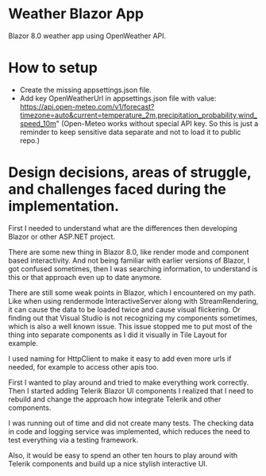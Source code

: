 # Weather Blazor App
 Blazor 8.0 weather app using OpenWeather API.

# How to setup
- Create the missing appsettings.json file.
- Add key OpenWeatherUrl in appsettings.json file with value:
https://api.open-meteo.com/v1/forecast?timezone=auto&current=temperature_2m,precipitation_probability,wind_speed_10m"
(Open-Meteo works without special API key. So this is just a reminder to keep sensitive data separate and not to load it to public repo.)

#  Design decisions, areas of struggle, and challenges faced during the implementation.
First I needed to understand what are the differences then developing Blazor or other ASP.NET project.

There are some new thing in Blazor 8.0, like render mode and component based interactivity. And not being familiar with earlier versions of Blazor, I got confused sometimes, then I was searching information, to understand is this or that approach even up to date anymore.

There are still some weak points in Blazor, which I encountered on my path. Like when using rendermode InteractiveServer along with StreamRendering, it can cause the data to be loaded twice and cause visual flickering.
Or finding out that Visual Studio is not recognizing my components sometimes, which is also a well known issue. This issue stopped me to put most of the thing into separate components as I did it visually in Tile Layout for example.

I used naming for HttpClient to make it easy to add even more urls if needed, for example to access other apis too.

First I wanted to play around and tried to make everything work correctly. Then I started adding Telerik Blazor UI components I realized that I need to rebuild and change the approach how integrate Telerik and other components.

I was running out of time and did not create many tests. The checking data in code and logging service was implemented, which reduces the need to test everything via a testing framework.

Also, it would be easy to spend an other ten hours to play around with Telerik components and build up a nice stylish interactive UI. 